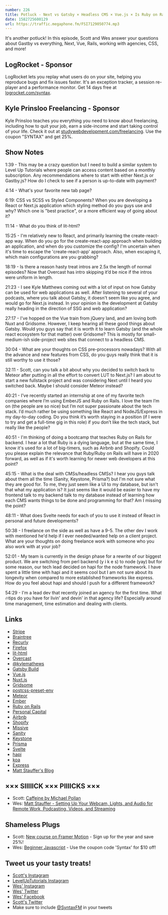 ```yaml
---
number: 226
title: Potluck - Next vs Gatsby × Headless CMS × Vue.js × Is Ruby on Rails still good? × More!
date: 1582725600129
url: https://traffic.megaphone.fm/FSI7129050774.mp3
---
```


It's another potluck! In this episode, Scott and Wes answer your questions about Gastby vs everything, Next, Vue, Rails, working with agencies, CSS, and more!

## LogRocket - Sponsor
LogRocket lets you replay what users do on your site, helping you reproduce bugs and fix issues faster. It's an exception tracker, a session re-player and a performance monitor. Get 14 days free at [logrocket.com/syntax](https://logrocket.com/syntax).

## Kyle Prinsloo Freelancing - Sponsor
Kyle Prinsloo teaches you everything you need to know about freelancing, including how to quit your job, earn a side-income and start taking control of your life. Check it out at [studywebdevelopment.com/freelancing](https://studywebdevelopment.com/freelancing). Use the coupon "SYNTAX" and get 25%.

## Show Notes

1:39 - This may be a crazy question but I need to build a similar system to Level Up Tutorials where people can access content based on a monthly subscription. Any recommendations where to start with either Next.js or Gastby.js? How do I check to see if a person is up-to-date with payment?

4:14 - What's your favorite new tab page?

6:19: CSS vs SCSS vs Styled Components? When you are developing a React or Next.js application which styling method do you guys use and why? Which one is "best practice", or a more efficient way of going about it?

11:14 - What do you think of lit-html?

15:25 - I'm relatively new to React, and primarily learning the create-react-app way. When do you go for the create-react-app approach when building an application, and when do you customize the config? I'm uncertain when it's time to escape the 'create-react-app' approach. Also, when escaping it, which main configurations are you grabbing?

18:19 - Is there a reason hasty treat intros are 2.5x the length of normal episodes? Now that Overcast has intro skipping it’d be nice if the intros were uniform in length.

21:23 - I see Kyle Matthews coming out with a lot of input on how Gatsby can be used for web applications as well. After listening to several of your podcasts, where you talk about Gatsby, it doesn't seem like you agree, and would go for Next.js instead. In your opinion is the development at Gatsby really heading in the direction of SSG and web application?

27:17 - I've hopped on the Vue train from jQuery land, and am loving both Nuxt and Gridsome. However, I keep hearing all these good things about Gatsby. Would you guys say that it is worth it to learn Gatsby (and the whole react ecosystem for that matter) over Gridsome? This is mostly for small-medium-ish side-project web sites that connect to a headless CMS.

30:04 - What are your thoughts on CSS pre-processors nowadays? With all the advance and new features from CSS, do you guys really think that it is still worthy to use it those?

32:11 - Scott, can you talk a bit about why you decided to switch back to Meteor after putting in all the effort to convert LUT to Next.js? I am about to start a new fullstack project and was considering Next until I heard you switched back. Maybe I should consider Meteor instead?

40:21 - I’ve recently started an internship at one of my favorite tech companies where I’m using EmberJS and Ruby on Rails. I love the team I’m on (the people are so nice) but I’m not super passionate about the tech stack. I’d much rather be using something like React and NodeJS/Express in my day-to-day coding. Do you think it’s worth staying in a position (if I were to try and get a full-time gig in this role) if you don’t like the tech stack, but really like the people?

40:51 - I'm thinking of doing a bootcamp that teaches Ruby on Rails for backend. I hear a lot that Ruby is a dying language, but at the same time, I know it's used for a lot of big-timers, such as Airbnb and Shopify. Could you please explain the relevance that Ruby/Ruby on Rails will have in 2020 forward, as well as if it's worth learning for newer web developers at this point?

45:15 - What is the deal with CMSs/headless CMSs? I hear you guys talk about them all the time (Sanity, Keystone, Prisma?) but I'm not sure what they are good for. To me, they just seem like a UI to my database, but isn't that what my application is? It just seems like it would be easier to have my frontend talk to my backend talk to my database instead of learning how each CMS wants things to be done and programming for that? Am I missing the point?

48:11 - What does Svelte needs for each of you to use it instead of React in personal and future developments?

50:38 - I freelance on the side as well as have a 9-5. The other dev I work with mentioned he'd help if I ever needed/wanted help on a client project. What are your thoughts on doing freelance work with someone who you also work with at your job?

52:01 - My team is currently in the design phase for a rewrite of our biggest product. We are switching from perl backend (y i k e s) to node (yay) but for some reason, our tech lead decided on hapi for the node framework. I have spent a little time with hapi and it seems cool but I am not sure about its longevity when compared to more established frameworks like express. How do you feel about hapi and should I push for a different framework?

54:29 - I'm a lead dev that recently joined an agency for the first time. What 🔥tips do you have for livin' and devin' in that agency life? Especially around time management, time estimation and dealing with clients.

## Links
* [Stripe](https://stripe.com/)
* [Braintree](https://www.braintreepayments.com/)
* [Recurly](https://recurly.com/)
* [Firefox](https://www.mozilla.org/en-US/firefox/)
* [lit-html](https://lit-html.polymer-project.org/)
* [Overcast](https://overcast.fm/)
* [@kylemathews](https://twitter.com/kylemathews)
* [Gatsby Build](https://www.gatsbyjs.org/docs/overview-of-the-gatsby-build-process/)
* [Vue.js](https://vuejs.org/)
* [Nuxt.js](https://nuxtjs.org/)
* [Gridsome](https://gridsome.org/)
* [postcss-preset-env](https://preset-env.cssdb.org/)
* [Meteor](https://www.meteor.com/)
* [Ember](https://emberjs.com/)
* [Ruby on Rails](https://rubyonrails.org/)
* [Personal Capital](https://www.personalcapital.com/)
* [Airbnb](https://www.airbnb.com/)
* [Shopify](https://www.shopify.com/)
* [Missive](https://missiveapp.com/)
* [Sanity](https://www.sanity.io/syntax)
* [Keystone](https://www.keystonejs.com/)
* [Prisma](https://www.prisma.io/)
* [Svelte](https://svelte.dev/)
* [hapi](https://hapi.dev/)
* [koa](https://koajs.com/)
* [Express](https://expressjs.com/)
* [Matt Stauffer's Blog](https://mattstauffer.com/blog/)

## ××× SIIIIICK ××× PIIIICKS ×××
* Scott: [Caffeine by Michael Pollan](https://www.audible.com/pd/Caffeine-Audiobook/B083MVZ91Y)
* Wes: [Matt Stauffer - Setting Up Your Webcam, Lights, and Audio for Remote Work, Podcasting, Videos, and Streaming](https://mattstauffer.com/blog/setting-up-your-webcam-lights-and-audio-for-remote-work-podcasting-videos-and-streaming/) 

## Shameless Plugs
* Scott: [New course on Framer Motion](https://www.leveluptutorials.com/pro) - Sign up for the year and save 25%!
* Wes: [Beginner Javascript](https://beginnerjavascript.com) - Use the coupon code 'Syntax' for $10 off!

## Tweet us your tasty treats!
* [Scott's Instagram](https://www.instagram.com/stolinski/)
* [LevelUpTutorials Instagram](https://www.instagram.com/LevelUpTutorials/)
* [Wes' Instagram](https://www.instagram.com/wesbos/)
* [Wes' Twitter](https://twitter.com/wesbos)
* [Wes' Facebook](https://www.facebook.com/wesbos.developer)
* [Scott's Twitter](https://twitter.com/stolinski)
* Make sure to include [@SyntaxFM](https://twitter.com/SyntaxFM) in your tweets
